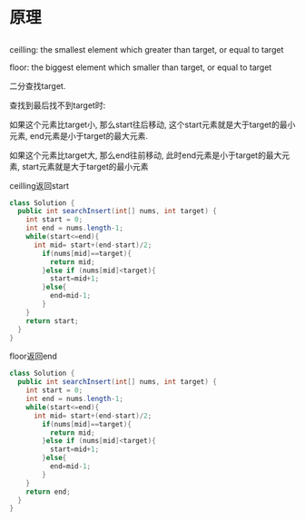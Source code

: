 # 原理

## 

ceilling: the smallest element which greater than target, or equal to target

floor: the biggest element which smaller than target, or equal to target

二分查找target.

查找到最后找不到target时:

如果这个元素比target小, 那么start往后移动, 这个start元素就是大于target的最小元素, end元素是小于target的最大元素.

如果这个元素比target大, 那么end往前移动, 此时end元素是小于target的最大元素, start元素就是大于target的最小元素



ceilling返回start

```java
class Solution {
  public int searchInsert(int[] nums, int target) {
    int start = 0;
    int end = nums.length-1;
    while(start<=end){
      int mid= start+(end-start)/2;
        if(nums[mid]==target){
          return mid;
        }else if (nums[mid]<target){
          start=mid+1;
        }else{
          end=mid-1;
        }
    }
    return start;
  }
}
```

floor返回end

```java
class Solution {
  public int searchInsert(int[] nums, int target) {
    int start = 0;
    int end = nums.length-1;
    while(start<=end){
      int mid= start+(end-start)/2;
        if(nums[mid]==target){
          return mid;
        }else if (nums[mid]<target){
          start=mid+1;
        }else{
          end=mid-1;
        }
    }
    return end;
  }
}
```

